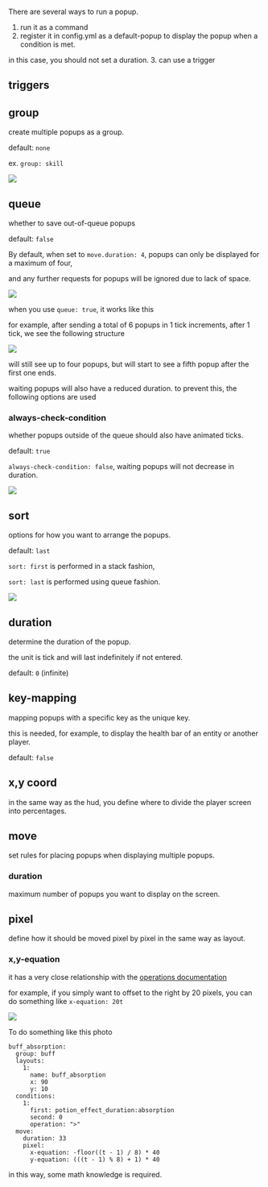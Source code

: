 There are several ways to run a popup.
1. run it as a command
2. register it in config.yml as a default-popup to display the popup when a condition is met.

in this case, you should not set a duration.
3. can use a trigger

## triggers


## group
create multiple popups as a group.

default: `none`

ex. `group: skill`

![](https://i.imgur.com/jvkTS02.png)


## queue
whether to save out-of-queue popups

default: `false`

By default, when set to `move.duration: 4`, popups can only be displayed for a maximum of four,

and any further requests for popups will be ignored due to lack of space.

![](https://i.imgur.com/upXOXh9.png)

when you use `queue: true`, it works like this

for example, after sending a total of 6 popups in 1 tick increments, after 1 tick, we see the following structure

![](https://i.imgur.com/39O3Mim.png)

will still see up to four popups, but will start to see a fifth popup after the first one ends.

waiting popups will also have a reduced duration. to prevent this, the following options are used

### always-check-condition

whether popups outside of the queue should also have animated ticks.

default: `true`

`always-check-condition: false`, waiting popups will not decrease in duration.

![](https://i.imgur.com/0wdOKLs.png)

## sort

options for how you want to arrange the popups.

default: `last`

`sort: first` is performed in a stack fashion,

`sort: last` is performed using queue fashion.

![](https://i.imgur.com/BMJOFP5.png)

## duration
determine the duration of the popup.

the unit is tick and will last indefinitely if not entered.

default: `0` (infinite)

## key-mapping
mapping popups with a specific key as the unique key.

this is needed, for example, to display the health bar of an entity or another player.

default: `false`

## x,y coord
in the same way as the hud, you define where to divide the player screen into percentages.

## move
set rules for placing popups when displaying multiple popups.

### duration
maximum number of popups you want to display on the screen.

## pixel
define how it should be moved pixel by pixel in the same way as layout.

### x,y-equation

it has a very close relationship with the [operations documentation](https://github.com/toxicity188/BetterHud/wiki/operations)

for example, if you simply want to offset to the right by 20 pixels, you can do something like `x-equation: 20t`

![](https://github.com/toxicity188/BetterHud/assets/114675706/3bef5f14-9d94-498d-95f2-c484e5cc6ef1)

To do something like this photo 
```
buff_absorption:
  group: buff
  layouts:
    1:
      name: buff_absorption
      x: 90
      y: 10
  conditions:
    1:
      first: potion_effect_duration:absorption
      second: 0
      operation: ">"
  move:
    duration: 33
    pixel:
      x-equation: -floor((t - 1) / 8) * 40
      y-equation: (((t - 1) % 8) + 1) * 40
 ```
in this way, some math knowledge is required.